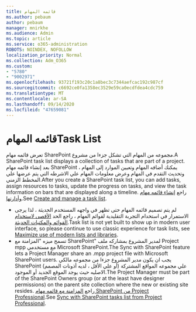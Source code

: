 ```yaml
---
title: قائمه المهام
ms.author: pebaum
author: pebaum
manager: mnirkhe
ms.audience: Admin
ms.topic: article
ms.service: o365-administration
ROBOTS: NOINDEX, NOFOLLOW
localization_priority: Normal
ms.collection: Adm_O365
ms.custom:
- "5780"
- "9002971"
ms.openlocfilehash: 93721f193c20c1a8bec3c7344aefcac192c987cf
ms.sourcegitcommit: c6692ce0fa1358ec3529e59ca0ecdfdea4cdc759
ms.translationtype: MT
ms.contentlocale: ar-SA
ms.lasthandoff: 09/14/2020
ms.locfileid: "47659081"
---
```

# <a name="task-list"></a><span data-ttu-id="2405f-102">قائمه المهام</span><span class="sxs-lookup"><span data-stu-id="2405f-102">Task List</span></span>

<span data-ttu-id="2405f-103">تعرض قائمه مهام SharePoint مجموعه من المهام التي تشكل جزءا من مشروع.</span><span class="sxs-lookup"><span data-stu-id="2405f-103">A SharePoint task list displays a collection of tasks that are part of a project.</span></span> <span data-ttu-id="2405f-104">بعد إنشاء قائمه مهام SharePoint ، يمكنك أضافه المهام وتعيين الموارد إلى المهام وتحديث التقدم في المهام وعرض معلومات المهام علي الاشرطه التي يتم عرضها علي المخطط الزمني.</span><span class="sxs-lookup"><span data-stu-id="2405f-104">After you create a SharePoint task list, you can add tasks, assign resources to tasks, update the progress on tasks, and view the task information on bars that are displayed along a timeline.</span></span> <span data-ttu-id="2405f-105">راجع [إنشاء قائمه مهام وأدارتها](https://support.microsoft.com/office/466ad207-46fd-4c77-9af1-41bc23cec21a).</span><span class="sxs-lookup"><span data-stu-id="2405f-105">See [Create and manage a task list](https://support.microsoft.com/office/466ad207-46fd-4c77-9af1-41bc23cec21a).</span></span>  

-   <span data-ttu-id="2405f-106">لم يتم تصميم قائمه المهام حتى تظهر في واجهه المستخدم الحديثة ، لذا يرجى الاستمرار في استخدام التجربة التقليدية لقوائم المهام ، راجع الحد [الأقصى لاستخدام القوائم والمكتبات الحديثة](https://docs.microsoft.com/sharepoint/dev/transform/modernize-userinterface-lists-and-libraries).</span><span class="sxs-lookup"><span data-stu-id="2405f-106">Task list is not yet built to show up in modern user interface, so please continue to use classic experience for task lists, see [Maximize use of modern lists and libraries](https://docs.microsoft.com/sharepoint/dev/transform/modernize-userinterface-lists-and-libraries).</span></span>
-   <span data-ttu-id="2405f-107">تسمح ميزه "المزامنة مع SharePoint" لمدير المشروع بمشاركه ملف Project mpp مع مستخدمي Microsoft SharePoint.</span><span class="sxs-lookup"><span data-stu-id="2405f-107">The Sync with SharePoint feature lets a Project Manager share an .mpp project file with Microsoft SharePoint users.</span></span> <span data-ttu-id="2405f-108">يجب ان يكون مدير المشروع جزءا من مجموعه مالكي SharePoint (أو علي الأقل ، لديه أذونات المصمم) علي مجموعه المواقع المشتركة الاصليه حيث يوجد الموقع الجديد أو الموجود.</span><span class="sxs-lookup"><span data-stu-id="2405f-108">The Project Manager must be part of the SharePoint Owners group (or at the least have designer permissions) on the parent site collection where the new or existing site resides.</span></span> <span data-ttu-id="2405f-109">راجع [المزامنة مع قائمه مهام SharePoint من Project Professional](https://docs.microsoft.com/office/troubleshoot/project/sync-with-tasks-from-project).</span><span class="sxs-lookup"><span data-stu-id="2405f-109">See [Sync with SharePoint tasks list from Project Professional](https://docs.microsoft.com/office/troubleshoot/project/sync-with-tasks-from-project).</span></span>